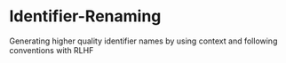 # Identifier-Renaming
Generating higher quality identifier names by using context and following conventions with RLHF

